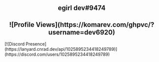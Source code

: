 <h2 align="center">egirl dev#9474</h2>


<h2 align="center">![Profile Views](https://komarev.com/ghpvc/?username=dev6920)</h2>
[![Discord Presence](https://lanyard.cnrad.dev/api/1025895234418249789)](https://discord.com/users/1025895234418249789)
